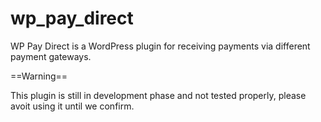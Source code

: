 wp_pay_direct
=============

WP Pay Direct is a WordPress plugin for receiving payments via different payment gateways. 

==Warning==

This plugin is still in development phase and not tested properly, please avoit using it until we confirm.